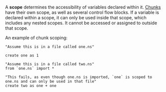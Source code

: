 A **scope** determines the accessibility of variables declared within it. [Chunks](#Chunks) have their own scope, as well as several control flow blocks. If a variable is declared within a scope, it can only be used inside that scope, which includes any nested scopes. It cannot be accessed or assigned to outside that scope.

An example of chunk scoping:

```nanoscript
"Assume this is in a file called one.ns"

create one as 1
```

```nanoscript
"Assume this is in a file called two.ns"
from `one.ns` import *

"This fails, as even though one.ns is imported, `one` is scoped to one.ns and can only be used in that file"
create two as one + one
```
